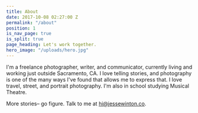 ```yaml
---
title: About
date: 2017-10-08 02:27:00 Z
permalink: "/about"
position: 1
is_nav_page: true
is_split: true
page_heading: Let's work together.
hero_image: "/uploads/hero.jpg"
---
```


I'm a freelance photographer, writer, and communicator, currently living and working just outside Sacramento, CA. I love telling stories, and photography is one of the many ways I've found that allows me to express that. I love travel, street, and portrait photography. I'm also in school studying Musical Theatre. 

More stories– go figure. Talk to me at <a href="mailto:hi@jessewinton.co">hi@jessewinton.co</a>.